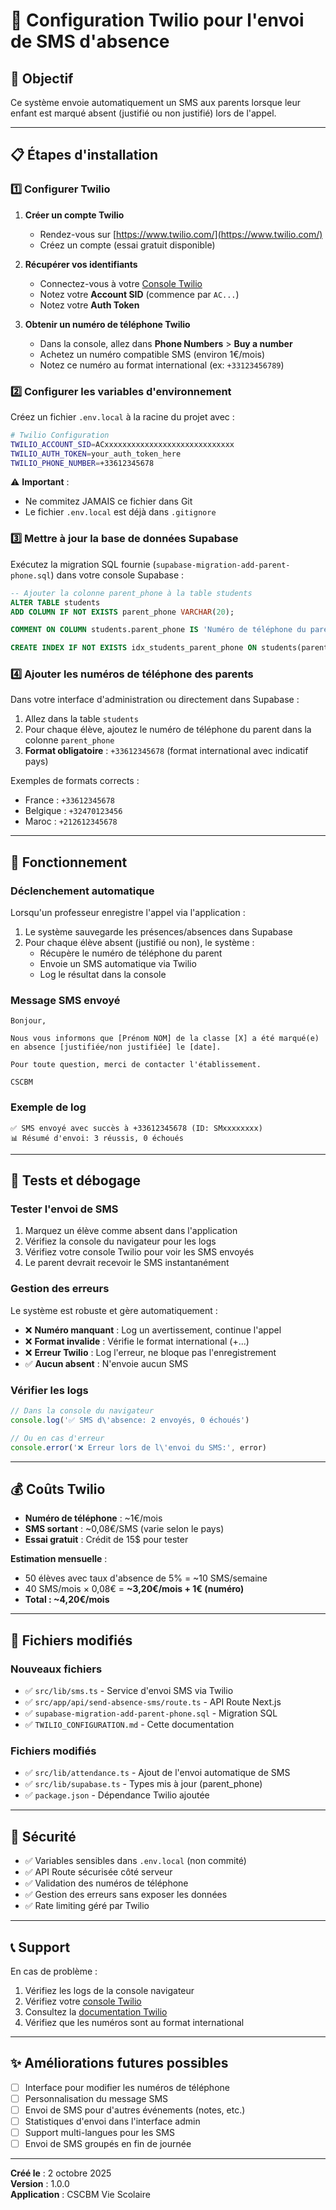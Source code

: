 # 📱 Configuration Twilio pour l'envoi de SMS d'absence

## 🎯 Objectif

Ce système envoie automatiquement un SMS aux parents lorsque leur enfant est marqué absent (justifié ou non justifié) lors de l'appel.

---

## 📋 Étapes d'installation

### 1️⃣ Configurer Twilio

1. **Créer un compte Twilio**
   - Rendez-vous sur [https://www.twilio.com/](https://www.twilio.com/)
   - Créez un compte (essai gratuit disponible)

2. **Récupérer vos identifiants**
   - Connectez-vous à votre [Console Twilio](https://console.twilio.com/)
   - Notez votre **Account SID** (commence par `AC...`)
   - Notez votre **Auth Token**

3. **Obtenir un numéro de téléphone Twilio**
   - Dans la console, allez dans **Phone Numbers** > **Buy a number**
   - Achetez un numéro compatible SMS (environ 1€/mois)
   - Notez ce numéro au format international (ex: `+33123456789`)

### 2️⃣ Configurer les variables d'environnement

Créez un fichier `.env.local` à la racine du projet avec :

```bash
# Twilio Configuration
TWILIO_ACCOUNT_SID=ACxxxxxxxxxxxxxxxxxxxxxxxxxxxxx
TWILIO_AUTH_TOKEN=your_auth_token_here
TWILIO_PHONE_NUMBER=+33612345678
```

⚠️ **Important** : 
- Ne commitez JAMAIS ce fichier dans Git
- Le fichier `.env.local` est déjà dans `.gitignore`

### 3️⃣ Mettre à jour la base de données Supabase

Exécutez la migration SQL fournie (`supabase-migration-add-parent-phone.sql`) dans votre console Supabase :

```sql
-- Ajouter la colonne parent_phone à la table students
ALTER TABLE students 
ADD COLUMN IF NOT EXISTS parent_phone VARCHAR(20);

COMMENT ON COLUMN students.parent_phone IS 'Numéro de téléphone du parent au format international (ex: +33612345678)';

CREATE INDEX IF NOT EXISTS idx_students_parent_phone ON students(parent_phone);
```

### 4️⃣ Ajouter les numéros de téléphone des parents

Dans votre interface d'administration ou directement dans Supabase :

1. Allez dans la table `students`
2. Pour chaque élève, ajoutez le numéro de téléphone du parent dans la colonne `parent_phone`
3. **Format obligatoire** : `+33612345678` (format international avec indicatif pays)

Exemples de formats corrects :
- France : `+33612345678`
- Belgique : `+32470123456`
- Maroc : `+212612345678`

---

## 🚀 Fonctionnement

### Déclenchement automatique

Lorsqu'un professeur enregistre l'appel via l'application :

1. Le système sauvegarde les présences/absences dans Supabase
2. Pour chaque élève absent (justifié ou non), le système :
   - Récupère le numéro de téléphone du parent
   - Envoie un SMS automatique via Twilio
   - Log le résultat dans la console

### Message SMS envoyé

```
Bonjour,

Nous vous informons que [Prénom NOM] de la classe [X] a été marqué(e) en absence [justifiée/non justifiée] le [date].

Pour toute question, merci de contacter l'établissement.

CSCBM
```

### Exemple de log

```
✅ SMS envoyé avec succès à +33612345678 (ID: SMxxxxxxxx)
📊 Résumé d'envoi: 3 réussis, 0 échoués
```

---

## 🔧 Tests et débogage

### Tester l'envoi de SMS

1. Marquez un élève comme absent dans l'application
2. Vérifiez la console du navigateur pour les logs
3. Vérifiez votre console Twilio pour voir les SMS envoyés
4. Le parent devrait recevoir le SMS instantanément

### Gestion des erreurs

Le système est robuste et gère automatiquement :

- ❌ **Numéro manquant** : Log un avertissement, continue l'appel
- ❌ **Format invalide** : Vérifie le format international (+...)
- ❌ **Erreur Twilio** : Log l'erreur, ne bloque pas l'enregistrement
- ✅ **Aucun absent** : N'envoie aucun SMS

### Vérifier les logs

```javascript
// Dans la console du navigateur
console.log('✅ SMS d\'absence: 2 envoyés, 0 échoués')

// Ou en cas d'erreur
console.error('❌ Erreur lors de l\'envoi du SMS:', error)
```

---

## 💰 Coûts Twilio

- **Numéro de téléphone** : ~1€/mois
- **SMS sortant** : ~0,08€/SMS (varie selon le pays)
- **Essai gratuit** : Crédit de 15$ pour tester

**Estimation mensuelle** :
- 50 élèves avec taux d'absence de 5% = ~10 SMS/semaine
- 40 SMS/mois × 0,08€ = **~3,20€/mois + 1€ (numéro)**
- **Total : ~4,20€/mois**

---

## 📝 Fichiers modifiés

### Nouveaux fichiers
- ✅ `src/lib/sms.ts` - Service d'envoi SMS via Twilio
- ✅ `src/app/api/send-absence-sms/route.ts` - API Route Next.js
- ✅ `supabase-migration-add-parent-phone.sql` - Migration SQL
- ✅ `TWILIO_CONFIGURATION.md` - Cette documentation

### Fichiers modifiés
- ✅ `src/lib/attendance.ts` - Ajout de l'envoi automatique de SMS
- ✅ `src/lib/supabase.ts` - Types mis à jour (parent_phone)
- ✅ `package.json` - Dépendance Twilio ajoutée

---

## 🔐 Sécurité

- ✅ Variables sensibles dans `.env.local` (non commité)
- ✅ API Route sécurisée côté serveur
- ✅ Validation des numéros de téléphone
- ✅ Gestion des erreurs sans exposer les données
- ✅ Rate limiting géré par Twilio

---

## 📞 Support

En cas de problème :

1. Vérifiez les logs de la console navigateur
2. Vérifiez votre [console Twilio](https://console.twilio.com/)
3. Consultez la [documentation Twilio](https://www.twilio.com/docs)
4. Vérifiez que les numéros sont au format international

---

## ✨ Améliorations futures possibles

- [ ] Interface pour modifier les numéros de téléphone
- [ ] Personnalisation du message SMS
- [ ] Envoi de SMS pour d'autres événements (notes, etc.)
- [ ] Statistiques d'envoi dans l'interface admin
- [ ] Support multi-langues pour les SMS
- [ ] Envoi de SMS groupés en fin de journée

---

**Créé le** : 2 octobre 2025  
**Version** : 1.0.0  
**Application** : CSCBM Vie Scolaire 